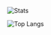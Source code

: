 ![Stats](https://github-readme-stats.vercel.app/api?username=eduardonunesp&show_icons=true&count_private=true&include_all_commits=true&hide_border=true)

![Top Langs](https://github-readme-stats.vercel.app/api/top-langs/?username=eduardonunesp&layout=compact)

